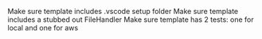 Make sure template includes .vscode setup folder
Make sure template includes a stubbed out FileHandler
Make sure template has 2 tests: one for local and one for aws